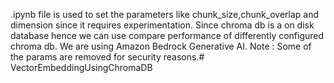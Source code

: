 .ipynb file is used to set the parameters like chunk_size,chunk_overlap and dimension since it requires experimentation. 
Since chroma db is a on disk database hence we can use compare performance of
differently configured chroma db. 
We are using Amazon Bedrock Generative AI.
Note : Some of the params are removed for security reasons.# VectorEmbeddingUsingChromaDB
